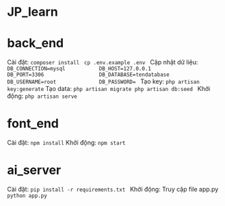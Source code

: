 # JP_learn
# back_end
Cài đặt:
`composer install
`
`cp .env.example .env
`
Cập nhật dữ liệu:
`DB_CONNECTION=mysql          
DB_HOST=127.0.0.1            
DB_PORT=3306                 
DB_DATABASE=tendatabase      
DB_USERNAME=root             
DB_PASSWORD= `
Tạo key:
`php artisan key:generate`
Tạo data:
`php artisan migrate
php artisan db:seed
`
Khởi động:
`php artisan serve`
# font_end
Cài đặt:
`npm install`
Khởi động:
`npm start`
# ai_server
Cài đặt:
`pip install -r requirements.txt
`
Khởi động:
Truy cập file app.py
`python app.py
`
